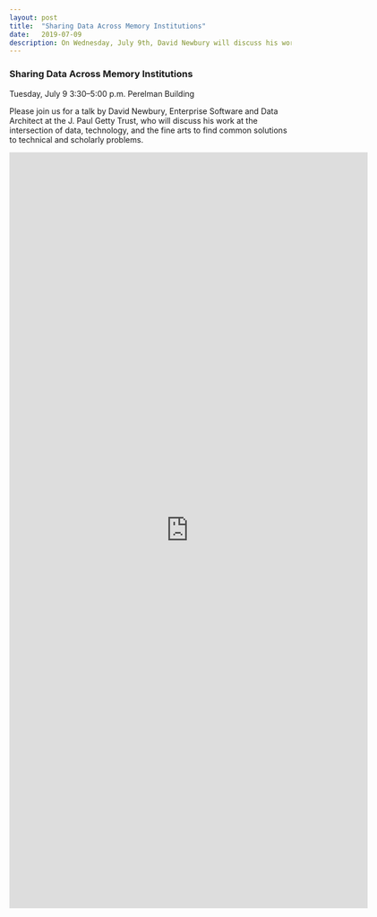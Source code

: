 ```yaml
---
layout: post
title:  "Sharing Data Across Memory Institutions"
date:   2019-07-09
description: On Wednesday, July 9th, David Newbury will discuss his work at the intersection of data, technology, and the fine arts to find common solutions to technical and scholarly problems.
---
```


### Sharing Data Across Memory Institutions

Tuesday, July 9
3:30–5:00 p.m.
Perelman Building
 
Please join us for a talk by David Newbury, Enterprise Software and Data Architect at the J. Paul Getty Trust, who will discuss his work at the intersection of data, technology, and the fine arts to find common solutions to technical and scholarly problems.

<p><iframe src="https://docs.google.com/forms/d/e/1FAIpQLScMjL4KdLHJNSOnbYeuuWC0-D-HbHIr4BgPqLyag-yTKsGaeA/viewform?embedded=true" width="640" height="1348" align="middle" frameborder="0" marginheight="0" marginwidth="0">Loading...</iframe></p>
